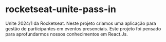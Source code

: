 # rocketseat-unite-pass-in
Unite 2024/1 da Rocketseat. Neste projeto criamos uma aplicação para gestão de participantes em eventos presenciais. Este projeto foi pensado para aprofundarmos nossos conhecimentos em React.Js.
